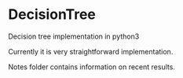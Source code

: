# DecisionTree
Decision tree implementation in python3

Currently it is very straightforward implementation.

Notes folder contains information on recent results.
